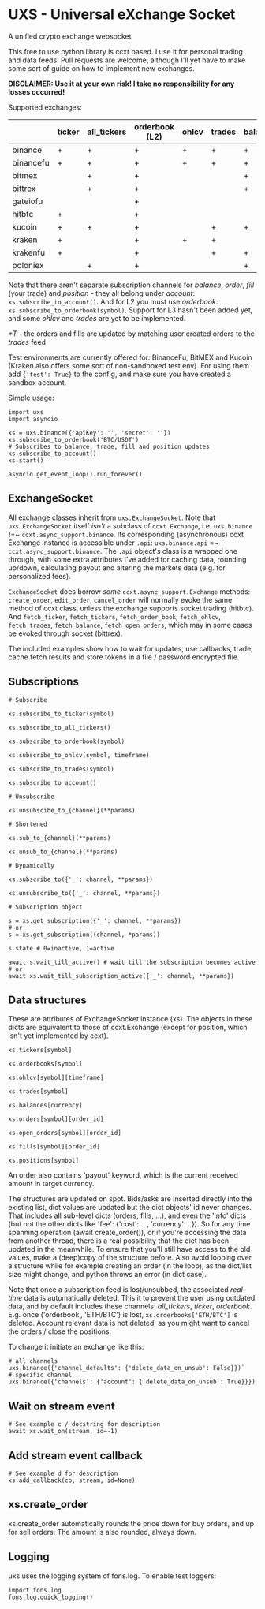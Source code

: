 # UXS - Universal eXchange Socket
A unified crypto exchange websocket

This free to use python library is ccxt based. I use it for personal trading and data feeds. Pull requests are welcome, although I'll yet have to make some sort of guide on how to implement new exchanges.

**DISCLAIMER: Use it at your own risk! I take no responsibility for any losses occurred!**

Supported exchanges:

|         	| ticker | all_tickers | orderbook (L2) | ohlcv | trades | balance | order | fill | position |
| ---------	|----|----|----|----|----|----|----|----|----|
| binance 	| + | + | +| + | + | + | + | | |
| binancefu | + | + | + | + | + | + | + | | + |
| bitmex 	| | + | + | | | + | + | + | + |
| bittrex 	| | + | + | | | + | + | | |
| gateiofu 	| | | + | | | | | | |
| hitbtc 	| + | | + | | | | + | + | |
| kucoin 	| + | + | + | | + | + | *\*T* | *\*T* | |
| kraken 	| + | | + | + | + | | + | + | |
| krakenfu 	| + | | + | | + | + | + | + | + |
| poloniex 	| | + | + | | | + | + | + | |

Note that there aren't separate subscription channels for *balance*, *order*, *fill* (your trade) and *position* - they all belong under *account*: `xs.subscribe_to_account()`. And for L2 you must use *orderbook*: `xs.subscribe_to_orderbook(symbol)`. Support for L3 hasn't been added yet, and some *ohlcv* and *trades* are yet to be implemented.

*\*T* - the orders and fills are updated by matching user created orders to the *trades* feed

Test environments are currently offered for: BinanceFu, BitMEX and Kucoin (Kraken also offers some sort of non-sandboxed test env). For using them add `{'test': True}` to the config, and make sure you have created a sandbox account.

Simple usage:

```
import uxs
import asyncio

xs = uxs.binance({'apiKey': '', 'secret': ''})
xs.subscribe_to_orderbook('BTC/USDT')
# Subscribes to balance, trade, fill and position updates
xs.subscribe_to_account()
xs.start()

asyncio.get_event_loop().run_forever()
```

## ExchangeSocket

All exchange classes inherit from `uxs.ExchangeSocket`. Note that `uxs.ExchangeSocket` itself *isn't* a subclass of `ccxt.Exchange`, i.e. `uxs.binance` **!**=~ `ccxt.async_support.binance`. Its corresponding (asynchronous) ccxt Exchange instance is accessible under `.api`: `uxs.binance.api` =~ `ccxt.async_support.binance`. The `.api` object's class is a wrapped one through, with some extra attributes I've added for caching data, rounding up/down, calculating payout and altering the markets data (e.g. for personalized fees).

`ExchangeSocket` does borrow *some* `ccxt.async_support.Exchange` methods: `create_order`, `edit_order`, `cancel_order` will normally evoke the same method of ccxt class, unless the exchange supports socket trading (hitbtc). And `fetch_ticker`, `fetch_tickers`, `fetch_order_book`, `fetch_ohlcv`, `fetch_trades`, `fetch_balance`, `fetch_open_orders`, which may in some cases be evoked through socket (bittrex).

The included examples show how to wait for updates, use callbacks, trade, cache fetch results and store tokens in a file / password encrypted file.

## Subscriptions

```
# Subscribe

xs.subscribe_to_ticker(symbol)

xs.subscribe_to_all_tickers()

xs.subscribe_to_orderbook(symbol)

xs.subscribe_to_ohlcv(symbol, timeframe)

xs.subscribe_to_trades(symbol)

xs.subscribe_to_account()

# Unsubscribe

xs.unsubscibe_to_{channel}(**params)

# Shortened

xs.sub_to_{channel}(**params)

xs.unsub_to_{channel}(**params)

# Dynamically

xs.subscribe_to({'_': channel, **params})

xs.unsubscribe_to({'_': channel, **params})

# Subscription object

s = xs.get_subscription({'_': channel, **params})
# or
s = xs.get_subscription((channel, *params))

s.state # 0=inactive, 1=active

await s.wait_till_active() # wait till the subscription becomes active
# or
await xs.wait_till_subscription_active({'_': channel, **params})
```

## Data structures

These are attributes of ExchangeSocket instance (xs). The objects in these dicts are equivalent to those of ccxt.Exchange (except for position, which isn't yet implemented by ccxt).

```
xs.tickers[symbol]

xs.orderbooks[symbol]

xs.ohlcv[symbol][timeframe]

xs.trades[symbol]

xs.balances[currency]

xs.orders[symbol][order_id]

xs.open_orders[symbol][order_id]

xs.fills[symbol][order_id]

xs.positions[symbol]
```

An order also contains 'payout' keyword, which is the current received amount in target currency.

The structures are updated on spot. Bids/asks are inserted directly into the existing list, dict values are updated but the dict objects' id never changes. That includes all sub-level dicts (orders, fills, ...), and even the 'info' dicts (but not the other dicts like 'fee': {'cost': .. , 'currency': ..}). So for any time spanning operation (await create_order()), or if you're accessing the data from another thread, there is a real possibility that the dict has been updated in the meanwhile. To ensure that you'll still have access to the old values, make a (deep)copy of the structure before. Also avoid looping over a structure while for example creating an order (in the loop), as the dict/list size might change, and python throws an error (in dict case).

Note that once a subscription feed is lost/unsubbed, the associated *real-time* data is automatically deleted. This it to prevent the user using outdated data, and by default includes these channels: *all_tickers*, *ticker*, *orderbook*. E.g. once ('orderbook', 'ETH/BTC') is lost, `xs.orderbooks['ETH/BTC']` is deleted. Account relevant data is not deleted, as you might want to cancel the orders / close the positions.

To change it initiate an exchange like this:
```
# all channels
uxs.binance({'channel_defaults': {'delete_data_on_unsub': False}})`
# specific channel
uxs.binance({'channels': {'account': {'delete_data_on_unsub': True}}})
```

## Wait on stream event

```
# See example c / docstring for description
await xs.wait_on(stream, id=-1)
```

## Add stream event callback

```
# See example d for description
xs.add_callback(cb, stream, id=None)
```

## xs.create_order

xs.create_order automatically rounds the price down for buy orders, and up for sell orders. The amount is also rounded, always down.

## Logging

uxs uses the logging system of fons.log. To enable test loggers:
```
import fons.log
fons.log.quick_logging()
``` 